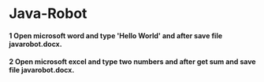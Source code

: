 # Java-Robot
#### 1 Open microsoft word and type 'Hello World' and after save file javarobot.docx. 
#### 2 Open microsoft excel and type two numbers and after get sum and save file javarobot.docx.
##
